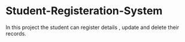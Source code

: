 # Student-Registeration-System
In this project the student can register details , update and delete their records.
